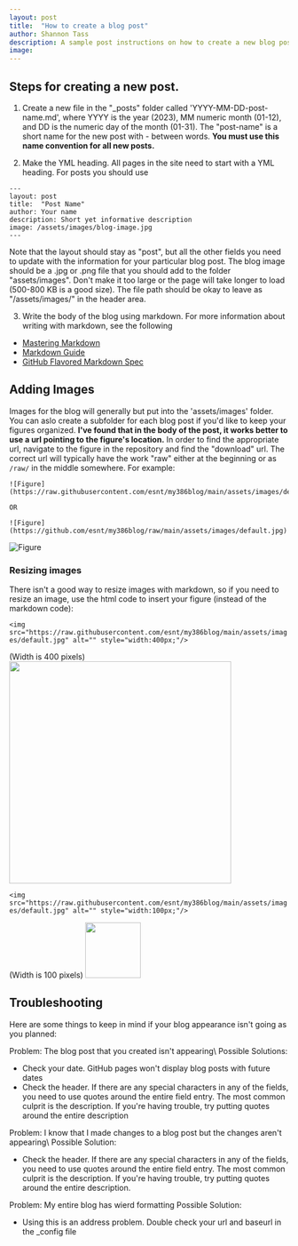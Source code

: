```yaml
---
layout: post
title:  "How to create a blog post"
author: Shannon Tass
description: A sample post instructions on how to create a new blog post
image: 
---
```


## Steps for creating a new post.  

1. Create a new file in the "_posts" folder called 'YYYY-MM-DD-post-name.md', where YYYY is the year (2023), MM numeric month (01-12), and DD is the numeric day of the month (01-31).  The "post-name" is a short name for the new post with - between words.  **You must use this name convention for all new posts.**  

2.  Make the YML heading.  All pages in the site need to start with a YML heading.  For posts you should use
```
---
layout: post
title:  "Post Name"
author: Your name
description: Short yet informative description
image: /assets/images/blog-image.jpg
---
```
Note that the layout should stay as "post", but all the other fields you need to update with the information for your particular blog post.  The blog image should be a .jpg or .png file that you should add to the folder "assets/images".  Don't make it too large or the page will take longer to load (500-800 KB is a good size).  The file path should be okay to leave as "/assets/images/" in the header area.  

3.  Write the body of the blog using markdown.  For more information about writing with markdown, see the following 
* [Mastering Markdown](https://guides.github.com/features/mastering-markdown/)
* [Markdown Guide](https://www.markdownguide.org/cheat-sheet/)
* [GitHub Flavored Markdown Spec](https://github.github.com/gfm/)

## Adding Images
Images for the blog will generally but put into the 'assets/images' folder.  You can aslo create a subfolder for each blog post if you'd like to keep your figures organized.  **I've found that in the body of the post, it works better to use a url pointing to the figure's location.**  In order to find the appropriate url, navigate to the figure in the repository and find the "download" url.  The correct url will typically have the work "raw" either at the beginning or as `/raw/` in the middle somewhere. For example:

```
![Figure](https://raw.githubusercontent.com/esnt/my386blog/main/assets/images/default.jpg)

OR

![Figure](https://github.com/esnt/my386blog/raw/main/assets/images/default.jpg)
```

![Figure](https://raw.githubusercontent.com/esnt/my386blog/main/assets/images/default.jpg)

### Resizing images

There isn't a good way to resize images with markdown, so if you need to resize an image, use the html code to insert your figure (instead of the markdown code):

`<img src="https://raw.githubusercontent.com/esnt/my386blog/main/assets/images/default.jpg" alt="" style="width:400px;"/>`

(Width is 400 pixels)
<img src="https://raw.githubusercontent.com/esnt/my386blog/main/assets/images/default.jpg" alt="" style="width:400px;"/>


`<img src="https://raw.githubusercontent.com/esnt/my386blog/main/assets/images/default.jpg" alt="" style="width:100px;"/>`

(Width is 100 pixels)
<img src="https://raw.githubusercontent.com/esnt/my386blog/main/assets/images/default.jpg" alt="" style="width:100px;"/>


## Troubleshooting

Here are some things to keep in mind if your blog appearance isn't going as you planned:

Problem:  The blog post that you created isn't appearing\\
Possible Solutions: 
  - Check your date. GitHub pages won't display blog posts with future dates
  - Check the header.  If there are any special characters in any of the fields, you need to use quotes around the entire field entry.  The most common culprit is the description.  If you're having trouble, try putting quotes around the entire description

Problem:  I know that I made changes to a blog post but the changes aren't appearing\\
Possible Solution:
  - Check the header.  If there are any special characters in any of the fields, you need to use quotes around the entire field entry.  The most common culprit is the description.  If you're having trouble, try putting quotes around the entire description.

Problem:  My entire blog has wierd formatting
Possible Solution:
  - Using this is an address problem.  Double check your url and baseurl in the _config file